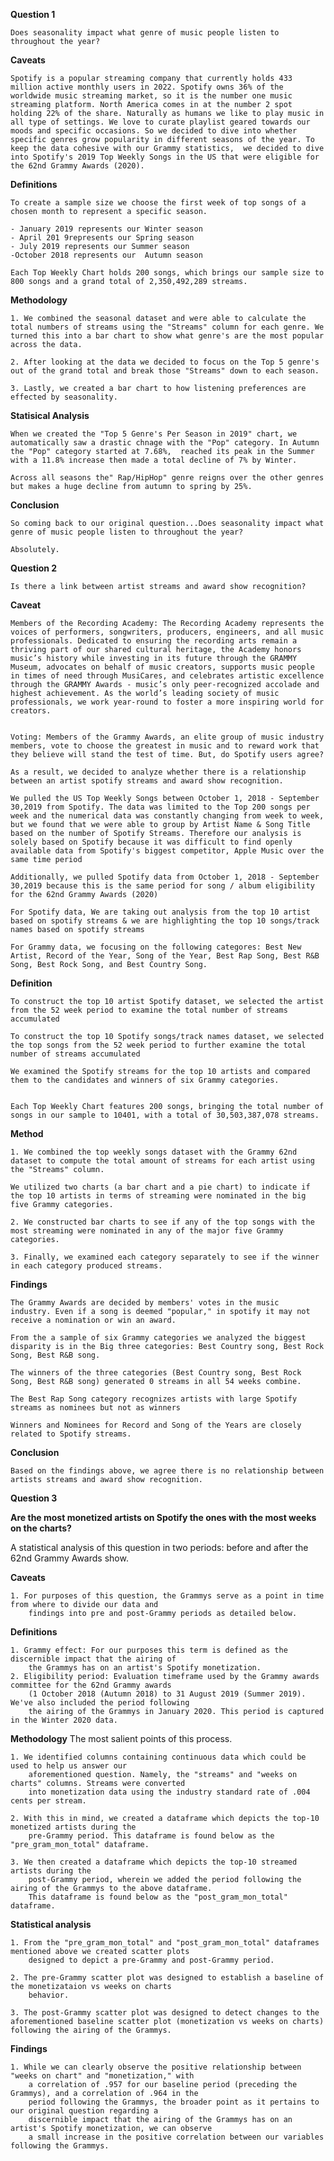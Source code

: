**Question 1**

    Does seasonality impact what genre of music people listen to throughout the year?


**Caveats**

    Spotify is a popular streaming company that currently holds 433 million active monthly users in 2022. Spotify owns 36% of the worldwide music streaming market, so it is the number one music streaming platform. North America comes in at the number 2 spot holding 22% of the share. Naturally as humans we like to play music in all type of settings. We love to curate playlist geared towards our moods and specific occasions. So we decided to dive into whether specific genres grow popularity in different seasons of the year. To keep the data cohesive with our Grammy statistics,  we decided to dive into Spotify's 2019 Top Weekly Songs in the US that were eligible for the 62nd Grammy Awards (2020). 


**Definitions**

    To create a sample size we choose the first week of top songs of a chosen month to represent a specific season.

    - January 2019 represents our Winter season
    - April 201 9represents our Spring season
    - July 2019 represents our Summer season
    -October 2018 represents our  Autumn season 

    Each Top Weekly Chart holds 200 songs, which brings our sample size to 800 songs and a grand total of 2,350,492,289 streams. 

**Methodology**

    1. We combined the seasonal dataset and were able to calculate the total numbers of streams using the "Streams" column for each genre. We turned this into a bar chart to show what genre's are the most popular across the data. 
 
    2. After looking at the data we decided to focus on the Top 5 genre's out of the grand total and break those "Streams" down to each season. 

    3. Lastly, we created a bar chart to how listening preferences are effected by seasonality. 



**Statisical Analysis**

    When we created the "Top 5 Genre's Per Season in 2019" chart, we automatically saw a drastic chnage with the "Pop" category. In Autumn the "Pop" category started at 7.68%,  reached its peak in the Summer with a 11.8% increase then made a total decline of 7% by Winter. 

    Across all seasons the" Rap/HipHop" genre reigns over the other genres but makes a huge decline from autumn to spring by 25%. 


**Conclusion**

    So coming back to our original question...Does seasonality impact what genre of music people listen to throughout the year? 

    Absolutely. 


**Question 2**

    Is there a link between artist streams and award show recognition?


**Caveat**

    Members of the Recording Academy: The Recording Academy represents the voices of performers, songwriters, producers, engineers, and all music professionals. Dedicated to ensuring the recording arts remain a thriving part of our shared cultural heritage, the Academy honors music’s history while investing in its future through the GRAMMY Museum, advocates on behalf of music creators, supports music people in times of need through MusiCares, and celebrates artistic excellence through the GRAMMY Awards - music’s only peer-recognized accolade and highest achievement. As the world’s leading society of music professionals, we work year-round to foster a more inspiring world for creators.


    Voting: Members of the Grammy Awards, an elite group of music industry members, vote to choose the greatest in music and to reward work that they believe will stand the test of time. But, do Spotify users agree? 

    As a result, we decided to analyze whether there is a relationship between an artist spotify streams and award show recognition. 

    We pulled the US Top Weekly Songs between October 1, 2018 - September 30,2019 from Spotify. The data was limited to the Top 200 songs per week and the numerical data was constantly changing from week to week, but we found that we were able to group by Artist Name & Song Title based on the number of Spotify Streams. Therefore our analysis is solely based on Spotify because it was difficult to find openly available data from Spotify's biggest competitor, Apple Music over the same time period 

    Additionally, we pulled Spotify data from October 1, 2018 - September 30,2019 because this is the same period for song / album eligibility for the 62nd Grammy Awards (2020)

    For Spotify data, We are taking out analysis from the top 10 artist based on spotify streams & we are highlighting the top 10 songs/track names based on spotify streams 

    For Grammy data, we focusing on the following categores: Best New Artist, Record of the Year, Song of the Year, Best Rap Song, Best R&B Song, Best Rock Song, and Best Country Song.


**Definition**

    To construct the top 10 artist Spotify dataset, we selected the artist from the 52 week period to examine the total number of streams accumulated 

    To construct the top 10 Spotify songs/track names dataset, we selected the top songs from the 52 week period to further examine the total number of streams accumulated 

    We examined the Spotify streams for the top 10 artists and compared them to the candidates and winners of six Grammy categories.


    Each Top Weekly Chart features 200 songs, bringing the total number of songs in our sample to 10401, with a total of 30,503,387,078 streams.


**Method**

    1. We combined the top weekly songs dataset with the Grammy 62nd dataset to compute the total amount of streams for each artist using the "Streams" column. 

    We utilized two charts (a bar chart and a pie chart) to indicate if the top 10 artists in terms of streaming were nominated in the big five Grammy categories.

    2. We constructed bar charts to see if any of the top songs with the most streaming were nominated in any of the major five Grammy categories.

    3. Finally, we examined each category separately to see if the winner in each category produced streams.


**Findings**

    The Grammy Awards are decided by members' votes in the music industry. Even if a song is deemed "popular," in spotify it may not receive a nomination or win an award.

    From the a sample of six Grammy categories we analyzed the biggest disparity is in the Big three categories: Best Country song, Best Rock Song, Best R&B song.

    The winners of the three categories (Best Country song, Best Rock Song, Best R&B song) generated 0 streams in all 54 weeks combine.

    The Best Rap Song category recognizes artists with large Spotify streams as nominees but not as winners

    Winners and Nominees for Record and Song of the Years are closely related to Spotify streams. 


**Conclusion**

    Based on the findings above, we agree there is no relationship between artists streams and award show recognition.




**Question 3**

**Are the most monetized artists on Spotify the ones with the most weeks on the charts?**

A statistical analysis of this question in two periods: before and after the 62nd Grammy Awards show.

**Caveats**

    1. For purposes of this question, the Grammys serve as a point in time from where to divide our data and 
        findings into pre and post-Grammy periods as detailed below. 

**Definitions** 

    1. Grammy effect: For our purposes this term is defined as the discernible impact that the airing of 
        the Grammys has on an artist's Spotify monetization.
    2. Eligibility period: Evaluation timeframe used by the Grammy awards committee for the 62nd Grammy awards 
        (1 October 2018 (Autumn 2018) to 31 August 2019 (Summer 2019). We've also included the period following 
        the airing of the Grammys in January 2020. This period is captured in the Winter 2020 data. 
        
**Methodology** The most salient points of this process. 

    1. We identified columns containing continuous data which could be used to help us answer our 
        aforementioned question. Namely, the "streams" and "weeks on charts" columns. Streams were converted 
        into monetization data using the industry standard rate of .004 cents per stream. 
        
    2. With this in mind, we created a dataframe which depicts the top-10 monetized artists during the 
        pre-Grammy period. This dataframe is found below as the "pre_gram_mon_total" dataframe. 
        
    3. We then created a dataframe which depicts the top-10 streamed artists during the 
        post-Grammy period, wherein we added the period following the airing of the Grammys to the above dataframe.  
        This dataframe is found below as the "post_gram_mon_total" dataframe.  
            
**Statistical analysis**

    1. From the "pre_gram_mon_total" and "post_gram_mon_total" dataframes mentioned above we created scatter plots 
        designed to depict a pre-Grammy and post-Grammy period. 

    2. The pre-Grammy scatter plot was designed to establish a baseline of the monetizataion vs weeks on charts 
        behavior.   
        
    3. The post-Grammy scatter plot was designed to detect changes to the aforementioned baseline scatter plot (monetization vs weeks on charts) following the airing of the Grammys. 
    
**Findings**

    1. While we can clearly observe the positive relationship between "weeks on chart" and "monetization," with 
        a correlation of .957 for our baseline period (preceding the Grammys), and a correlation of .964 in the 
        period following the Grammys, the broader point as it pertains to our original question regarding a
        discernible impact that the airing of the Grammys has on an artist's Spotify monetization, we can observe 
        a small increase in the positive correlation between our variables following the Grammys.  
 
